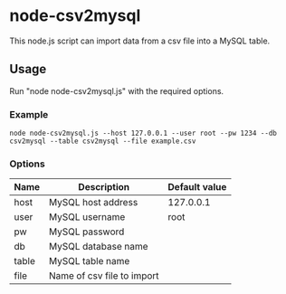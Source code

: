 # node-csv2mysql
This node.js script can import data from a csv file into a MySQL table.

## Usage
Run "node node-csv2mysql.js" with the required options.

### Example
``node node-csv2mysql.js --host 127.0.0.1 --user root --pw 1234 --db csv2mysql --table csv2mysql --file example.csv``

### Options
|Name|Description|Default value|
|---|---|---|
|host|MySQL host address|127.0.0.1|
|user|MySQL username|root|
|pw|MySQL password||
|db|MySQL database name||
|table|MySQL table name||
|file|Name of csv file to import||